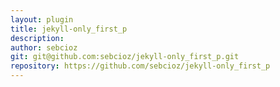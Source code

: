 ```yaml
---
layout: plugin
title: jekyll-only_first_p
description: 
author: sebcioz
git: git@github.com:sebcioz/jekyll-only_first_p.git
repository: https://github.com/sebcioz/jekyll-only_first_p
---
```

